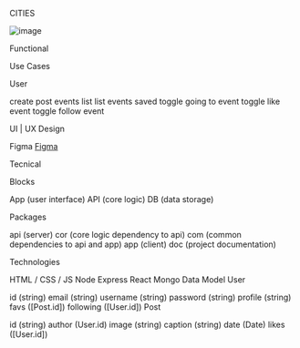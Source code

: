 CITIES

![image](https://github.com/user-attachments/assets/b8267fd0-7d39-49a6-90c5-b7607c45a2fd)

Functional

Use Cases

User

create post
events list
list events saved
toggle going to event
toggle like event
toggle follow event

UI | UX Design

Figma
[Figma](https://www.figma.com/design/2Jqh5rduEoNJAEK8olefch/cities-%7C-project?node-id=0-1&t=SdWvjTUZBZDr1jqC-1)

Tecnical

Blocks

App (user interface)
API (core logic)
DB (data storage)

Packages

api (server)
cor (core logic dependency to api)
com (common dependencies to api and app)
app (client)
doc (project documentation)

Technologies

HTML / CSS / JS
Node
Express
React
Mongo
Data Model
User

id (string)
email (string)
username (string)
password (string)
profile (string)
favs ([Post.id])
following ([User.id])
Post

id (string)
author (User.id)
image (string)
caption (string)
date (Date)
likes ([User.id])
